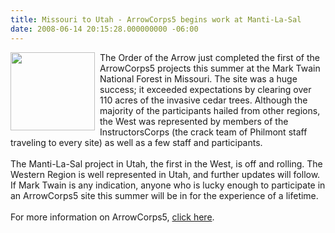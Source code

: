 ```yaml
---
title: Missouri to Utah - ArrowCorps5 begins work at Manti-La-Sal
date: 2008-06-14 20:15:28.000000000 -06:00
---
```

<img src=images/ac5marktwain4.jpg width=135 height=125 align=left style=padding-right:5px>The Order of the Arrow just completed the first of the ArrowCorps5 projects this summer at the Mark Twain National Forest in Missouri. The site was a huge success; it exceeded expectations by clearing over 110 acres of the invasive cedar trees. Although the majority of the participants hailed from other regions, the West was represented by members of the InstructorsCorps (the crack team of Philmont staff traveling to every site) as well as a few staff and participants.
<br /><br />
The Manti-La-Sal project in Utah, the first in the West, is off and rolling. The Western Region is well represented in Utah, and further updates will follow. If Mark Twain is any indication, anyone who is lucky enough to participate in an ArrowCorps5 site this summer will be in for the experience of a lifetime.
<br /><br />
For more information on ArrowCorps5, <a href=http://www.event.oa-bsa.org/>click here</a>.
